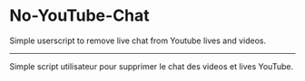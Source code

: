 # No-YouTube-Chat
Simple userscript to remove live chat from Youtube lives and videos.

---

Simple script utilisateur pour supprimer le chat des videos et lives YouTube.
